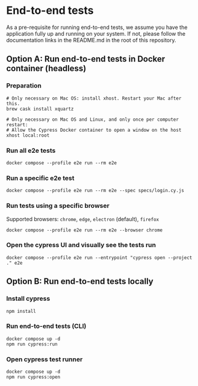 # End-to-end tests

As a pre-requisite for running end-to-end tests, we assume you have the application fully up and running on your system.
If not, please follow the documentation links in the README.md in the root of this repository.

## Option A: Run end-to-end tests in Docker container (headless)

### Preparation
```shell
# Only necessary on Mac OS: install xhost. Restart your Mac after this.
brew cask install xquartz

# Only necessary on Mac OS and Linux, and only once per computer restart:
# Allow the Cypress Docker container to open a window on the host
xhost local:root
```

### Run all e2e tests
```shell
docker compose --profile e2e run --rm e2e
```

### Run a specific e2e test
```shell
docker compose --profile e2e run --rm e2e --spec specs/login.cy.js
```

### Run tests using a specific browser
Supported browsers: `chrome`, `edge`, `electron` (default), `firefox`
```shell
docker compose --profile e2e run --rm e2e --browser chrome
```

### Open the cypress UI and visually see the tests run
```shell
docker compose --profile e2e run --entrypoint "cypress open --project ." e2e
```

## Option B: Run end-to-end tests locally

### Install cypress

```shell
npm install
```

### Run end-to-end tests (CLI)

```shell
docker compose up -d
npm run cypress:run
```

### Open cypress test runner

```shell
docker compose up -d
npm run cypress:open
```
